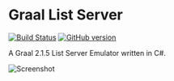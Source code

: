 # Graal List Server
[![Build Status](https://travis-ci.com/Guthius/graal-listserver.svg?branch=master)](https://travis-ci.com/Guthius/graal-listserver)
[![GitHub version](https://badge.fury.io/gh/Guthius%2Fgraal-listserver.svg)](https://badge.fury.io/gh/Guthius%2Fgraal-listserver)

A Graal 2.1.5 List Server Emulator written in C#.

![Screenshot](https://user-images.githubusercontent.com/7593/120098849-e5a81e00-c140-11eb-8379-a15e0d8d4aa6.png)
